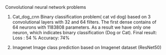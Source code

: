 Convolutional neural network problems


1.	Cat_dog_cnn
Binary classification problem( cat vd dog) based on 3 convolutional layers with 32 and 64 filters. The first dense contains of 64 neurons with 1183808 parameters. As a result we have only one neuron, which indicates binary classification (Dog or Cat).
Final result: Loss : 54 % Accuracy: 74%

2.	Imagenet
Image class prediction based on Imagenet dataset (ResNet50)

